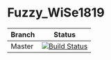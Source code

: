 # Fuzzy_WiSe1819

| Branch | Status |
| ------ | ------ |
| Master | [![Build Status](https://travis-ci.com/BB20101997/Fuzzy_WiSe1819.svg?token=QcRqrxpHz6YKnWg5fc6g&branch=master)](https://travis-ci.com/BB20101997/Fuzzy_WiSe1819) |

